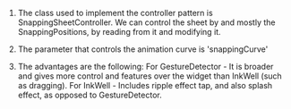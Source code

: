 
1. The class used to implement the controller pattern is SnappingSheetController.
We can control the sheet by and mostly the SnappingPositions, by reading from it and modifying it.

2. The parameter that controls the animation curve is 'snappingCurve'

3. The advantages are the following:
For GestureDetector - It is broader and gives more control and features over the widget than InkWell
(such as dragging).
For InkWell - Includes ripple effect tap, and also splash effect, as opposed to GestureDetector.

